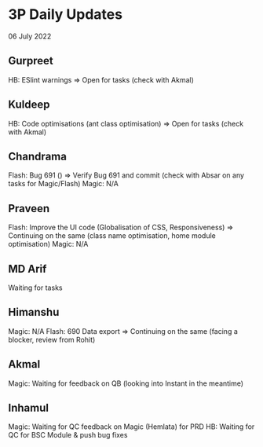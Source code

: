 # 3P Daily Updates
06 July 2022

## Gurpreet
HB: ESlint warnings => Open for tasks (check with Akmal)

## Kuldeep
HB: Code optimisations (ant class optimisation) => Open for tasks (check with Akmal)

## Chandrama
Flash: Bug 691 () => Verify Bug 691 and commit (check with Absar on any tasks for Magic/Flash)
Magic: N/A

## Praveen
Flash: Improve the UI code (Globalisation of CSS, Responsiveness) => Continuing on the same (class name optimisation, home module optimisation) 
Magic: N/A

## MD Arif
Waiting for tasks

## Himanshu
Magic: N/A
Flash: 690 Data export => Continuing on the same (facing a blocker, review from Rohit)

## Akmal
Magic: Waiting for feedback on QB (looking into Instant in the meantime)

## Inhamul
Magic: Waiting for QC feedback on Magic (Hemlata) for PRD
HB: Waiting for QC for BSC Module & push bug fixes
